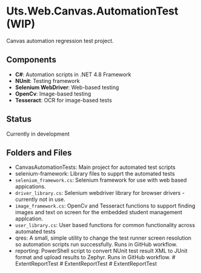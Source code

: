 # Uts.Web.Canvas.AutomationTest (WIP)

Canvas automation regression test project.

## Components

- **C#**: Automation scripts in .NET 4.8 Framework
- **NUnit**: Testing framework
- **Selenium WebDriver**: Web-based testing
- **OpenCv**: Image-based testing
- **Tesseract**: OCR for image-based tests

## Status

Currently in development

## Folders and Files

- CanvasAutomationTests: Main project for automated test scripts
- selenium-framework: Library files to supprt the automated tests
- `selenium_framework.cs`: Selenium framework for use with web based appications.
- `driver_library.cs`: Selenium webdriver library for browser drivers - currently not in use.
- `image_framework.cs`: OpenCv and Tesseract functions to support finding images and text on screen for the embedded student management applcation.
- `user_library.cs`: User based functions for common functionality across automated tests
- qres: A small, simple utility to change the test runner screen resolution so automation scripts run successfully. Runs in GitHub workflow.
- reporting: PowerShell script to convert NUnit test result XML to JUnit format and upload results to Zephyr. Runs in GitHub workflow.
#   E x t e n t R e p o r t T e s t  
 #   E x t e n t R e p o r t T e s t  
 #   E x t e n t R e p o r t T e s t  
 